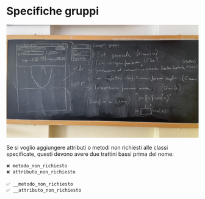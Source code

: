# Specifiche gruppi

![Lavagna con le specifiche decise in classe](https://raw.githubusercontent.com/Classe-4CA-DucaDegliAbruzzi/CalcolatriceGrafica/main/media/lavagna.jpeg)

Se si voglio aggiungere attributi o metodi non richiesti alle classi
specificate, questi devono avere due trattini bassi prima del nome:

```text
❌ metodo_non_richiesto
❌ attributo_non_richiesto

✅ __metodo_non_richiesto
✅ __attributo_non_richiesto
```
